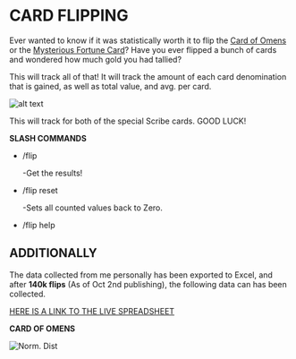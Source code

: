 # CARD FLIPPING

Ever wanted to know if it was statistically worth it to flip the [Card of Omens](http://www.wowhead.com/item=113355/card-of-omens) or the [Mysterious Fortune Card](http://www.wowhead.com/item=60838/mysterious-fortune-card)?  Have you ever flipped a bunch of cards and wondered how much gold you had tallied?

This will track all of that!  It will track the amount of each card denomination that is gained, as well as total value, and avg. per card.

![alt text](https://legacy.curseforge.com/media/images/92/494/CardFlip.JPG)

This will track for both of the special Scribe cards. GOOD LUCK!

**SLASH COMMANDS**

* /flip

  -Get the results!

* /flip reset

  -Sets all counted values back to Zero.

* /flip help

## ADDITIONALLY

The data collected from me personally has been exported to Excel, and after **140k flips** (As of Oct 2nd publishing), the following data can has been collected.

[HERE IS A LINK TO THE LIVE SPREADSHEET](https://1drv.ms/x/s!AnkdXSikaKozjrkr9rL6EIAEmgoWMQ)

**CARD OF OMENS**

![Norm. Dist](http://i.imgur.com/xnaCCjz.png)
